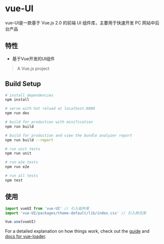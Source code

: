 # vue-UI
vue-UI是一款基于 Vue.js 2.0 的前端 UI 组件库，主要用于快速开发 PC 网站中后台产品

## 特性
* 基于Vue开发的UI组件


> A Vue.js project
## Build Setup

``` bash
# install dependencies
npm install

# serve with hot reload at localhost:8080
npm run dev

# build for production with minification
npm run build

# build for production and view the bundle analyzer report
npm run build --report

# run unit tests
npm run unit

# run e2e tests
npm run e2e

# run all tests
npm test
```
## 使用
```js
import vueUI from 'vue-UI' // 引入组件库
import 'vue-UI/packages/theme-default/lib/index.css' // 引入样式库

Vue.use(vueUI)

```
For a detailed explanation on how things work, check out the [guide](http://vuejs-templates.github.io/webpack/) and [docs for vue-loader](http://vuejs.github.io/vue-loader).
